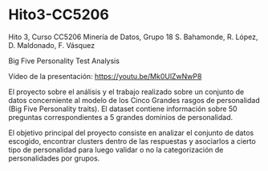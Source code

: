 # Hito3-CC5206
Hito 3, Curso CC5206 Minería de Datos, Grupo 18
S. Bahamonde, R. López, D. Maldonado, F. Vásquez

Big Five Personality Test Analysis

Vídeo de la presentación: https://youtu.be/Mk0UlZwNwP8

El proyecto sobre el análisis y el trabajo realizado sobre un conjunto de datos concerniente al modelo de los Cinco Grandes rasgos de personalidad (Big Five Personality traits). El dataset contiene información sobre 50 preguntas correspondientes a 5 grandes dominios de personalidad.

El objetivo principal del proyecto consiste en analizar el conjunto de datos escogido, encontrar clusters dentro de las respuestas y asociarlos a cierto tipo de personalidad para luego validar o no la categorización de personalidades por grupos.
